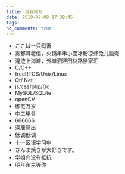 ```yaml
---
title: 自我紹介
date: 2019-02-09 17:39:45
tags:
no_comments: true
---
```


* ここは一只码畜
* 雾都哥老倌，火锅串串小面冰粉凉虾兔儿脑壳
* 混迹上海滩，外滩泗泾田林路徐家汇
* C/C++
* freeRTOS/Unix/Linux
* Qt/.Net
* js/css/php/Go
* MySQL/SQLite
* openCV
* 御宅万岁
* 中二毕业
* 666666
* 深居简出
* 低调低调
* 十一区语学习中
* さんま焼きが大好きです。
* 学姐向没有抵抗
* 明年东京等你